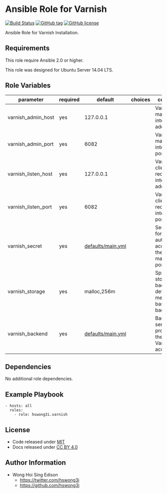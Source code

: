 Ansible Role for Varnish
========================

[![Build Status](https://travis-ci.org/pantarei/ansible-role-varnish.svg?branch=master)](https://travis-ci.org/pantarei/ansible-role-varnish)
[![GitHub tag](https://img.shields.io/github/tag/pantarei/ansible-role-varnish.svg)](https://github.com/pantarei/ansible-role-varnish)
[![GitHub license](https://img.shields.io/github/license/pantarei/ansible-role-varnish.svg)](https://github.com/pantarei/ansible-role-varnish/blob/master/LICENSE)

Ansible Role for Varnish Installation.

Requirements
------------

This role require Ansible 2.0 or higher.

This role was designed for Ubuntu Server 14.04 LTS.

Role Variables
--------------

<table>
<colgroup>
<col width="20%" />
<col width="20%" />
<col width="20%" />
<col width="20%" />
<col width="20%" />
</colgroup>
<thead>
<tr class="header">
<th>parameter</th>
<th>required</th>
<th>default</th>
<th>choices</th>
<th>comments</th>
</tr>
</thead>
<tbody>
<tr class="odd">
<td>varnish_admin_host</td>
<td>yes</td>
<td>127.0.0.1</td>
<td></td>
<td>Varnish management interface address.</td>
</tr>
<tr class="even">
<td>varnish_admin_port</td>
<td>yes</td>
<td>6082</td>
<td></td>
<td>Varnish management interface port.</td>
</tr>
<tr class="odd">
<td>varnish_listen_host</td>
<td>yes</td>
<td>127.0.0.1</td>
<td></td>
<td>Varnish client request interface address.</td>
</tr>
<tr class="even">
<td>varnish_listen_port</td>
<td>yes</td>
<td>6082</td>
<td></td>
<td>Varnish client request interface port.</td>
</tr>
<tr class="odd">
<td>varnish_secret</td>
<td>yes</td>
<td><a href="https://github.com/pantarei/ansible-role-varnish/blob/master/defaults/main.yml">defaults/main.yml</a></td>
<td></td>
<td>Secret used for authorizing access to the management port.</td>
</tr>
<tr class="even">
<td>varnish_storage</td>
<td>yes</td>
<td>malloc,256m</td>
<td></td>
<td>Specified storage backend, default with memory based backend.</td>
</tr>
<tr class="odd">
<td>varnish_backend</td>
<td>yes</td>
<td><a href="https://github.com/pantarei/ansible-role-varnish/blob/master/defaults/main.yml">defaults/main.yml</a></td>
<td></td>
<td>Backend servers providing the content Varnish will accelerate.</td>
</tr>
</tbody>
</table>

Dependencies
------------

No additional role dependencies.

Example Playbook
----------------

    - hosts: all
      roles:
        - role: hswong3i.varnish

License
-------

-   Code released under [MIT](https://github.com/pantarei/ansible-role-varnish/blob/master/LICENSE)
-   Docs released under [CC BY 4.0](http://creativecommons.org/licenses/by/4.0/)

Author Information
------------------

-   Wong Hoi Sing Edison
    -   <a href="https://twitter.com/hswong3i" class="uri" class="uri">https://twitter.com/hswong3i</a>
    -   <a href="https://github.com/hswong3i" class="uri" class="uri">https://github.com/hswong3i</a>

